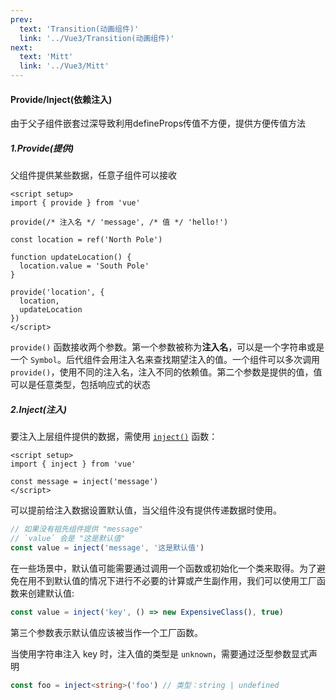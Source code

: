 ```yaml
---
prev:
  text: 'Transition(动画组件)'
  link: '../Vue3/Transition(动画组件)'
next:
  text: 'Mitt'
  link: '../Vue3/Mitt'
---
```

#### Provide/Inject(依赖注入)

由于父子组件嵌套过深导致利用defineProps传值不方便，提供方便传值方法

##### 1.Provide(提供)

父组件提供某些数据，任意子组件可以接收

```vue
<script setup>
import { provide } from 'vue'

provide(/* 注入名 */ 'message', /* 值 */ 'hello!')
    
const location = ref('North Pole')

function updateLocation() {
  location.value = 'South Pole'
}

provide('location', {
  location,
  updateLocation
})
</script>
```

`provide()` 函数接收两个参数。第一个参数被称为**注入名**，可以是一个字符串或是一个 `Symbol`。后代组件会用注入名来查找期望注入的值。一个组件可以多次调用 `provide()`，使用不同的注入名，注入不同的依赖值。第二个参数是提供的值，值可以是任意类型，包括响应式的状态

##### 2.Inject(注入)

要注入上层组件提供的数据，需使用 [`inject()`](https://cn.vuejs.org/api/composition-api-dependency-injection.html#inject) 函数：

```vue
<script setup>
import { inject } from 'vue'

const message = inject('message')
</script>
```

可以提前给注入数据设置默认值，当父组件没有提供传递数据时使用。

```js
// 如果没有祖先组件提供 "message"
// `value` 会是 "这是默认值"
const value = inject('message', '这是默认值')
```

在一些场景中，默认值可能需要通过调用一个函数或初始化一个类来取得。为了避免在用不到默认值的情况下进行不必要的计算或产生副作用，我们可以使用工厂函数来创建默认值:

```js
const value = inject('key', () => new ExpensiveClass(), true)
```

第三个参数表示默认值应该被当作一个工厂函数。

当使用字符串注入 key 时，注入值的类型是 `unknown`，需要通过泛型参数显式声明

```ts
const foo = inject<string>('foo') // 类型：string | undefined
```

